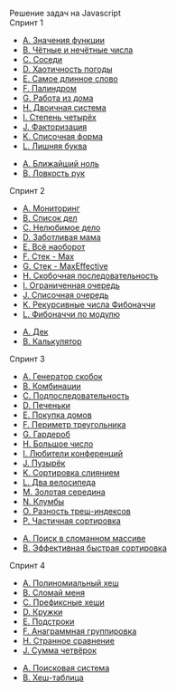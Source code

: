 Решение задач на Javascript <br>
Спринт 1

<ul>
<li><a href="https://github.com/vladborisovjs/YandexPracticumAlgorithmsAndDataStructure/blob/master/Sprint1/taskA.js">A. Значения функции</a></li>
<li><a href="https://github.com/vladborisovjs/YandexPracticumAlgorithmsAndDataStructure/blob/master/Sprint1/taskB.js">B. Чётные и нечётные числа</a></li>
<li><a href="https://github.com/vladborisovjs/YandexPracticumAlgorithmsAndDataStructure/blob/master/Sprint1/taskC.js">C. Соседи</a></li>
<li><a href="https://github.com/vladborisovjs/YandexPracticumAlgorithmsAndDataStructure/blob/master/Sprint1/taskD.js">D. Хаотичность погоды</a></li>
<li><a href="https://github.com/vladborisovjs/YandexPracticumAlgorithmsAndDataStructure/blob/master/Sprint1/taskE.js">E. Самое длинное слово </a></li>
<li><a href="https://github.com/vladborisovjs/YandexPracticumAlgorithmsAndDataStructure/blob/master/Sprint1/taskF.js">F. Палиндром</a></li>
<li><a href="https://github.com/vladborisovjs/YandexPracticumAlgorithmsAndDataStructure/blob/master/Sprint1/taskG.js">G. Работа из дома </a></li>
<li><a href="https://github.com/vladborisovjs/YandexPracticumAlgorithmsAndDataStructure/blob/master/Sprint1/taskH.js">H. Двоичная система </a></li>
<li><a href="https://github.com/vladborisovjs/YandexPracticumAlgorithmsAndDataStructure/blob/master/Sprint1/taskI.js">I. Степень четырёх</a></li>
<li><a href="https://github.com/vladborisovjs/YandexPracticumAlgorithmsAndDataStructure/blob/master/Sprint1/taskJ.js">J. Факторизация</a></li>
<li><a href="https://github.com/vladborisovjs/YandexPracticumAlgorithmsAndDataStructure/blob/master/Sprint1/taskK.js">K. Списочная форма</a></li>
<li><a href="https://github.com/vladborisovjs/YandexPracticumAlgorithmsAndDataStructure/blob/master/Sprint1/taskL.js">L. Лишняя буква</a></li>
</ul>

<ul>
<li><a href="https://github.com/vladborisovjs/YandexPracticumAlgorithmsAndDataStructure/blob/master/Sprint1/finalA.js">A. Ближайший ноль</a></li>
<li><a href="https://github.com/vladborisovjs/YandexPracticumAlgorithmsAndDataStructure/blob/master/Sprint1/finalB.js">B. Ловкость рук</a></li>
</ul>

Спринт 2

<ul>
<li><a href="https://github.com/vladborisovjs/YandexPracticumAlgorithmsAndDataStructure/blob/master/Sprint2/taskA.js">A. Мониторинг</a></li>
<li><a href="https://github.com/vladborisovjs/YandexPracticumAlgorithmsAndDataStructure/blob/master/Sprint2/taskB.js">B. Список дел</a></li>
<li><a href="https://github.com/vladborisovjs/YandexPracticumAlgorithmsAndDataStructure/blob/master/Sprint2/taskC.js">C. Нелюбимое дело</a></li>
<li><a href="https://github.com/vladborisovjs/YandexPracticumAlgorithmsAndDataStructure/blob/master/Sprint2/taskD.js">D. Заботливая мама</a></li>
<li><a href="https://github.com/vladborisovjs/YandexPracticumAlgorithmsAndDataStructure/blob/master/Sprint2/taskE.js">E. Всё наоборот</a></li>
<li><a href="https://github.com/vladborisovjs/YandexPracticumAlgorithmsAndDataStructure/blob/master/Sprint2/taskF.js">F. Стек - Max</a></li>
<li><a href="https://github.com/vladborisovjs/YandexPracticumAlgorithmsAndDataStructure/blob/master/Sprint2/taskG.js">G. Стек - MaxEffective </a></li>
<li><a href="https://github.com/vladborisovjs/YandexPracticumAlgorithmsAndDataStructure/blob/master/Sprint2/taskH.js">H. Скобочная последовательность </a></li>
<li><a href="https://github.com/vladborisovjs/YandexPracticumAlgorithmsAndDataStructure/blob/master/Sprint2/taskI.js">I. Ограниченная очередь</a></li>
<li><a href="https://github.com/vladborisovjs/YandexPracticumAlgorithmsAndDataStructure/blob/master/Sprint2/taskJ.js">J. Списочная очередь</a></li>
<li><a href="https://github.com/vladborisovjs/YandexPracticumAlgorithmsAndDataStructure/blob/master/Sprint2/taskK.js">K. Рекурсивные числа Фибоначчи</a></li>
<li><a href="https://github.com/vladborisovjs/YandexPracticumAlgorithmsAndDataStructure/blob/master/Sprint2/taskL.js">L. Фибоначчи по модулю</a></li>
</ul>

<ul>
<li><a href="https://github.com/vladborisovjs/YandexPracticumAlgorithmsAndDataStructure/blob/master/Sprint2/finalA.js">A. Дек</a></li>
<li><a href="https://github.com/vladborisovjs/YandexPracticumAlgorithmsAndDataStructure/blob/master/Sprint2/finalB.js">B. Калькулятор</a></li>
</ul>

Спринт 3

<ul>
<li><a href="https://github.com/vladborisovjs/YandexPracticumAlgorithmsAndDataStructure/blob/master/Sprint3/taskA.js">A. Генератор скобок</a></li>
<li><a href="https://github.com/vladborisovjs/YandexPracticumAlgorithmsAndDataStructure/blob/master/Sprint3/taskB.js">B. Комбинации</a></li>
<li><a href="https://github.com/vladborisovjs/YandexPracticumAlgorithmsAndDataStructure/blob/master/Sprint3/taskC.js">C. Подпоследовательность</a></li>
<li><a href="https://github.com/vladborisovjs/YandexPracticumAlgorithmsAndDataStructure/blob/master/Sprint3/taskD.js">D. Печеньки</a></li>
<li><a href="https://github.com/vladborisovjs/YandexPracticumAlgorithmsAndDataStructure/blob/master/Sprint3/taskE.js">E. Покупка домов</a></li>
<li><a href="https://github.com/vladborisovjs/YandexPracticumAlgorithmsAndDataStructure/blob/master/Sprint3/taskF.js">F. Периметр треугольника</a></li>
<li><a href="https://github.com/vladborisovjs/YandexPracticumAlgorithmsAndDataStructure/blob/master/Sprint3/taskG.js">G. Гардероб</a></li>
<li><a href="https://github.com/vladborisovjs/YandexPracticumAlgorithmsAndDataStructure/blob/master/Sprint3/taskH.js">H. Большое число</a></li>
<li><a href="https://github.com/vladborisovjs/YandexPracticumAlgorithmsAndDataStructure/blob/master/Sprint3/taskI.js">I. Любители конференций</a></li>
<li><a href="https://github.com/vladborisovjs/YandexPracticumAlgorithmsAndDataStructure/blob/master/Sprint3/taskJ.js">J. Пузырёк</a></li>
<li><a href="https://github.com/vladborisovjs/YandexPracticumAlgorithmsAndDataStructure/blob/master/Sprint3/taskK.js">K. Сортировка слиянием</a></li>
<li><a href="https://github.com/vladborisovjs/YandexPracticumAlgorithmsAndDataStructure/blob/master/Sprint3/taskL.js">L. Два велосипеда</a></li>
<li><a href="https://github.com/vladborisovjs/YandexPracticumAlgorithmsAndDataStructure/blob/master/Sprint3/taskM.js">M. Золотая середина</a></li>
<li><a href="https://github.com/vladborisovjs/YandexPracticumAlgorithmsAndDataStructure/blob/master/Sprint3/taskN.js">N. Клумбы</a></li>
<li><a href="https://github.com/vladborisovjs/YandexPracticumAlgorithmsAndDataStructure/blob/master/Sprint3/taskO.js">O. Разность треш-индексов</a></li>
<li><a href="https://github.com/vladborisovjs/YandexPracticumAlgorithmsAndDataStructure/blob/master/Sprint3/taskP.js">P. Частичная сортировка</a></li>
</ul>

<ul>
<li><a href="https://github.com/vladborisovjs/YandexPracticumAlgorithmsAndDataStructure/blob/master/Sprint3/finalA.js">A. Поиск в сломанном массиве</a></li>
<li><a href="https://github.com/vladborisovjs/YandexPracticumAlgorithmsAndDataStructure/blob/master/Sprint3/finalB.js">B. Эффективная быстрая сортировка</a></li>
</ul>

Спринт 4

<ul>
<li><a href="https://github.com/vladborisovjs/YandexPracticumAlgorithmsAndDataStructure/blob/master/Sprint4/taskA.js">A. Полиномиальный хеш</a></li>
<li><a href="https://github.com/vladborisovjs/YandexPracticumAlgorithmsAndDataStructure/blob/master/Sprint4/taskB.js">B. Сломай меня</a></li>
<li><a href="https://github.com/vladborisovjs/YandexPracticumAlgorithmsAndDataStructure/blob/master/Sprint4/taskC.js">C. Префиксные хеши</a></li>
<li><a href="https://github.com/vladborisovjs/YandexPracticumAlgorithmsAndDataStructure/blob/master/Sprint4/taskD.js">D. Кружки</a></li>
<li><a href="https://github.com/vladborisovjs/YandexPracticumAlgorithmsAndDataStructure/blob/master/Sprint4/taskE.js">E. Подстроки</a></li>
<li><a href="https://github.com/vladborisovjs/YandexPracticumAlgorithmsAndDataStructure/blob/master/Sprint4/taskF.js">F. Анаграммная группировка</a></li>
<li><a href="https://github.com/vladborisovjs/YandexPracticumAlgorithmsAndDataStructure/blob/master/Sprint4/taskH.js">H. Странное сравнение</a></li>
<li><a href="https://github.com/vladborisovjs/YandexPracticumAlgorithmsAndDataStructure/blob/master/Sprint4/taskJ.js">J. Сумма четвёрок</a></li>
</ul>

<ul>
<li><a href="https://github.com/vladborisovjs/YandexPracticumAlgorithmsAndDataStructure/blob/master/Sprint4/finalA.js">A. Поисковая система</a></li>
<li><a href="https://github.com/vladborisovjs/YandexPracticumAlgorithmsAndDataStructure/blob/master/Sprint4/finalB.js">B. Хеш-таблица</a></li>
</ul>
